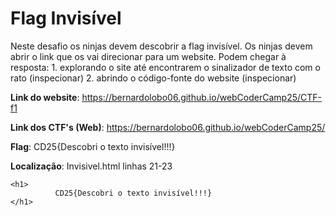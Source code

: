 # Flag Invisível

Neste desafio os ninjas devem descobrir a flag invisível.
Os ninjas devem abrir o link que os vai direcionar para um website.
Podem chegar à resposta:
    1. explorando o site até encontrarem o sinalizador de texto com o rato (inspecionar)
    2. abrindo o código-fonte do website (inspecionar)

**Link do website**: https://bernardolobo06.github.io/webCoderCamp25/CTF-f1

**Link dos CTF's (Web)**: https://bernardolobo06.github.io/webCoderCamp25/

**Flag**: CD25{Descobri o texto invisível!!!}

**Localização**: Invisivel.html linhas 21-23
```
<h1> 
          CD25{Descobri o texto invisível!!!}
</h1>
```